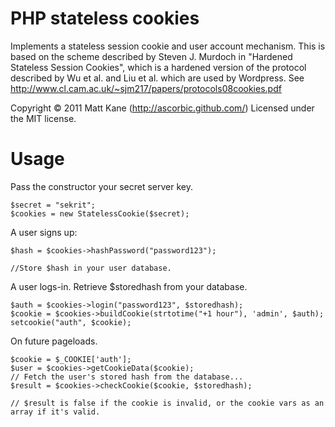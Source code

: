 PHP stateless cookies
============

Implements a stateless session cookie and user account mechanism.
This is based on the scheme described by Steven J. Murdoch in "Hardened Stateless Session Cookies", which is
a hardened version of the protocol described by Wu et al. and Liu et al. which are used by Wordpress.
See http://www.cl.cam.ac.uk/~sjm217/papers/protocols08cookies.pdf
 
Copyright © 2011 Matt Kane (http://ascorbic.github.com/)
Licensed under the MIT license.

Usage
=======

Pass the constructor your secret server key.

    $secret = "sekrit";
    $cookies = new StatelessCookie($secret);
    
A user signs up:

    $hash = $cookies->hashPassword("password123");

    //Store $hash in your user database.

A user logs-in. Retrieve $storedhash from your database.

    $auth = $cookies->login("password123", $storedhash);
    $cookie = $cookies->buildCookie(strtotime("+1 hour"), 'admin', $auth);
    setcookie("auth", $cookie);


On future pageloads.

    $cookie = $_COOKIE['auth'];
    $user = $cookies->getCookieData($cookie);
    // Fetch the user's stored hash from the database...
    $result = $cookies->checkCookie($cookie, $storedhash);
    
    // $result is false if the cookie is invalid, or the cookie vars as an array if it's valid.

    
